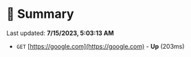 # 📖 Summary
Last updated: **7/15/2023, 5:03:13 AM**

- `GET` [https://google.com](https://google.com) - **Up** (203ms)
